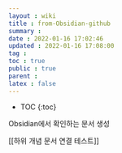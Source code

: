 ```yaml
---
layout : wiki
title : from-Obsidian-github
summary :
date : 2022-01-16 17:02:46
updated : 2022-01-16 17:08:00
tag : 
toc : true
public : true
parent : 
latex : false
---
```


* TOC
{:toc}

Obsidian에서 확인하는 문서 생성

[[하위 개념 문서 연결 테스트]]
